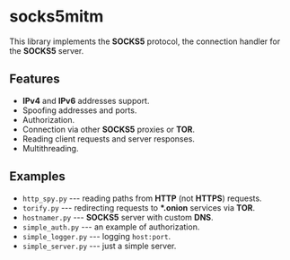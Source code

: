 socks5mitm
==========

This library implements the **SOCKS5** protocol, the connection handler for the **SOCKS5** server.

Features
--------
* **IPv4** and **IPv6** addresses support.
* Spoofing addresses and ports.
* Authorization.
* Connection via other **SOCKS5** proxies or **TOR**.
* Reading client requests and server responses.
* Multithreading.

Examples
--------
* `http_spy.py` --- reading paths from **HTTP** (not **HTTPS**) requests.
* `torify.py` --- redirecting requests to **\*.onion** services via **TOR**.
* `hostnamer.py` --- **SOCKS5** server with custom **DNS**.
* `simple_auth.py` --- an example of authorization.
* `simple_logger.py` --- logging `host:port`.
* `simple_server.py` --- just a simple server.
